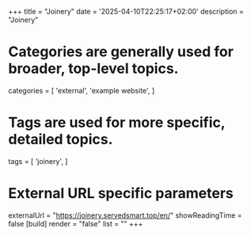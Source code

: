 +++
title = "Joinery"
date = '2025-04-10T22:25:17+02:00'
description = "Joinery"
# Categories are generally used for broader, top-level topics.
categories = [
 'external',
 'example website',
]
# Tags are used for more specific, detailed topics.
tags = [
 'joinery',
]
# External URL specific parameters
externalUrl = "https://joinery.servedsmart.top/en/"
showReadingTime = false
[build]
render = "false"
list = ""
+++
